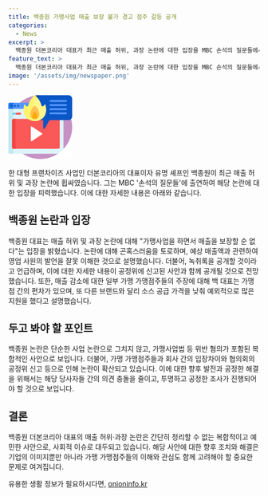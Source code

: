 ```yaml
---
title: 백종원 가맹사업 매출 보장 불가 경고 점주 갈등 공개
categories:
  - News
excerpt: >
  백종원 더본코리아 대표가 최근 매출 허위, 과장 논란에 대한 입장을 MBC 손석의 질문들에서 공개했습니다. 그는 가맹사업을 통해 매출을 보장할 수 없다고 언급하며 논란에 대해 곤혹스러움을 토로했고, 가맹점주들의 주장에 대해 녹취록을 공개해야 한다고 언급했습니다. 또한, 특정 가맹점의 매출 급락 주장에 대해 일부 가맹점주의 수가 적다는 점을 지적하며 맞반죽 상황이 다르다고 설명했습니다. 이에 더본코리아는 허위과장 정보 제공에 대한 의혹을 달라며 공정위에 직접 심의를 요청했고, 가맹점주협의회도 가맹사업법 등 위반 혐의로 공정위에 신고했습니다.
feature_text: >
  백종원 더본코리아 대표가 최근 매출 허위, 과장 논란에 대한 입장을 MBC 손석의 질문들에서 공개했습니다. 그는 가맹사업을 통해 매출을 보장할 수 없다고 언급하며 논란에 대해 곤혹스러움을 토로했고, 가맹점주들의 주장에 대해 녹취록을 공개해야 한다고 언급했습니다. 또한, 특정 가맹점의 매출 급락 주장에 대해 일부 가맹점주의 수가 적다는 점을 지적하며 맞반죽 상황이 다르다고 설명했습니다. 이에 더본코리아는 허위과장 정보 제공에 대한 의혹을 달라며 공정위에 직접 심의를 요청했고, 가맹점주협의회도 가맹사업법 등 위반 혐의로 공정위에 신고했습니다.
image: '/assets/img/newspaper.png'
---
```


<p><img src="/assets/img/news.png" alt="rentncar 속보" /></p>

<p>한 대형 프랜차이즈 사업인 더본코리아의 대표이자 유명 셰프인 백종원이 최근 매출 허위 및 과장 논란에 휩싸였습니다. 그는 MBC '손석의 질문들'에 출연하여 해당 논란에 대한 입장을 피력했습니다. 이에 대한 자세한 내용은 아래와 같습니다. </p>

<h2 data-ke-size="size26">백종원 논란과 입장</h2>

<p data-ke-size="size16">백종원 대표는 매출 허위 및 과장 논란에 대해 "가맹사업을 하면서 매출을 보장할 순 없다"는 입장을 밝혔습니다. 논란에 대해 곤혹스러움을 토로하며, 예상 매출액과 관련하여 영업 사원의 발언을 잘못 이해한 것으로 설명했습니다. 더불어, 녹취록을 공개할 것이라고 언급하며, 이에 대한 자세한 내용이 공정위에 신고된 사안과 함께 공개될 것으로 전망했습니다. 또한, 매출 감소에 대한 일부 가맹 가맹점주들의 주장에 대해 백 대표는 가맹점 간의 편차가 있으며, 또 다른 브랜드와 달리 소스 공급 가격을 낮춰 예외적으로 많은 지원을 했다고 설명했습니다. </p>

<h2 data-ke-size="size26">두고 봐야 할 포인트</h2>

<p data-ke-size="size16">백종원 논란은 단순한 사업 논란으로 그치지 않고, 가맹사업법 등 위반 혐의가 포함된 복합적인 사안으로 보입니다. 더불어, 가맹 가맹점주들과 회사 간의 입장차이와 협의회의 공정위 신고 등으로 인해 논란이 확산되고 있습니다. 이에 대한 향후 발전과 공정한 해결을 위해서는 해당 당사자들 간의 의견 충돌을 줄이고, 투명하고 공정한 조사가 진행되어야 할 것으로 보입니다.</p>

<h2 data-ke-size="size26">결론</h2>

<p data-ke-size="size16">백종원 더본코리아 대표의 매출 허위·과장 논란은 간단히 정리할 수 없는 복합적이고 예민한 사안으로, 사회적 이슈로 대두되고 있습니다. 해당 사안에 대한 향후 조치와 해결은 기업의 이미지뿐만 아니라 가맹 가맹점주들의 이해와 관심도 함께 고려해야 할 중요한 문제로 여겨집니다.</p>
유용한 생활 정보가 필요하시다면, <a href="https://onioninfo.kr" rel="dofollow">onioninfo.kr</a>



